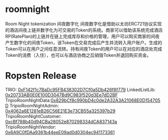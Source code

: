 # roomnight
Room Night tokenization
间夜数字化
间夜数字化是借助以太坊ERC721协议实现的酒店间夜上链并数字化为可交易的Token的系统。商家可以借助该系统完成酒店RP(RatePlan)的上链并在链上完成库存和价格的管理，用户可以购买商家的间夜产生数字化的间夜Token，该Token在交易完成后产生并流转入用户账户。生成的Token可以在用户之间任意流转。持有间夜Token的用户可以在对应的酒店处完成Token的消费（入住），也可以与酒店协商之后销毁Token并退回购买资金。

# Ropsten Release

TRIO: [0xF142f1c7BaDc95FB438302D7Cf0a5Db426f8f779](https://ropsten.etherscan.io/address/0xf142f1c7badc95fb438302d7cf0a5db426f8f779)
LinkedListLib:  [0x20733AB0E0E100D3047Bd9C983f520d3Ee7dD2BF](https://ropsten.etherscan.io/address/0x20733ab0e0e100d3047bd9c983f520d3ee7dd2bf)
TripioRoomNightData:[0x829bCf8c990bD4c0de2A32A3A21068E0D154705D](https://ropsten.etherscan.io/address/0x829bCf8c990bD4c0de2A32A3A21068E0D154705D)
TripioRoomNightAdmin: [0x4062a6E1281eB26C56E21E3e73CB55a325397b29](https://ropsten.etherscan.io/address/0x4062a6E1281eB26C56E21E3e73CB55a325397b29)
TripioRoomNightCustomer: [0xcBf788b40d94CBa28052e870298334dCA837143a](https://ropsten.etherscan.io/address/0xcBf788b40d94CBa28052e870298334dCA837143a)
TripioRoomNightVendor: [0x6A9C0fDAa9361b44eeE09ad0d0304ec941173361](https://ropsten.etherscan.io/address/0x6A9C0fDAa9361b44eeE09ad0d0304ec941173361)
